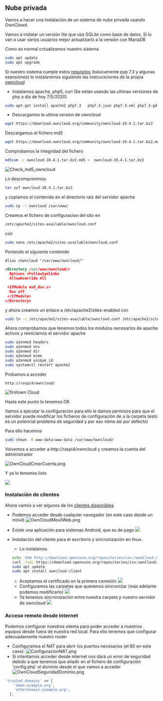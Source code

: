 ## Nube privada 

Vamos a hacer una instalación de un sistema de nube privada usando OwnClowd.

Vamos a instalar un versión lite que usa SQLite como base de datos. Si lo van a usar varios usuarios mejor actualizarlo a la versión con MariaDB

Como es normal cctualizamos nuestro sistema

```sh
sudo apt update
sudo apt upgrade
```

Si nuestro sistema cumple estos [requisitos](https://doc.owncloud.org/server/10.4/admin_manual/installation/manual_installation.html#prerequisites) (básicamente pyp 7.3 y algunas exensiones) lo instalaremos siguiendo las instrucxciones de la propia [owncloud](https://doc.owncloud.org/server/10.4/admin_manual/installation/manual_installation.html#install-the-required-packages)

* Instalamos apache, php5, curl (Se están usando las ultimas versiones de php a día de hoy 7/5/2020)
```sh
sudo apt-get install apache2 php7.3   php7.3-json php7.3-xml php7.3-gd php7.3-sqlite3 curl libcurl4  php7.3-curl php7.3-common php7.3-zip php7.3-xml php7.3-intl php7.3-mbstring 
```
* Descargamos la ultima version de owncloud
```sh
wget https://download.owncloud.org/community/owncloud-10.4.1.tar.bz2
```

Descargamos el fichero md5
```sh
wget https://download.owncloud.org/community/owncloud-10.4.1.tar.bz2.md5
```

Comprobamos la integridad del fichero

```sh
md5sum -c owncloud-10.4.1.tar.bz2.md5 <  owncloud-10.4.1.tar.bz2
```


![Check_md5_owncloud](./images/Check_md5_owncloud.png)


Lo descomprimimos:
```sh
tar xvf owncloud-10.4.1.tar.bz2 
```
y copiamos el contenido en el directorio raiz del servidor apache
```sh
sudo cp -r owncloud /var/www/
```

Creamos el fichero de configuracion del sito en 

```sh
/etc/apache2/sites-available/owncloud.conf
```
con 

```sh
sudo nano /etc/apache2/sites-available/owncloud.conf
```
Poniendo el siguiente contenido

```xml
Alias /owncloud "/var/www/owncloud/"

<Directory /var/www/owncloud/>
  Options +FollowSymlinks
  AllowOverride All

 <IfModule mod_dav.c>
  Dav off
 </IfModule>
</Directory>
```

y ahora creamos un enlace a  /etc/apache2/sites-enabled con 

```sh
sudo ln -s /etc/apache2/sites-available/owncloud.conf /etc/apache2/sites-enabled/owncloud.conf
```

Ahora comprobamos que tenemos todos los módulos  necesarios de apache activos y reiniciamos el servidor apache

```sh
sudo a2enmod headers
sudo a2enmod env
sudo a2enmod dir
sudo a2enmod mime
sudo a2enmod unique_id 
sudo systemctl restart apache2
```

Probamos a acceder
```
http://raspi4/owncloud/
```

![firstown Cloud](./images/firstownCloud.png)

Hasta este punto lo tenemos OK

Vamos a ejecutar la configuración para ello le damos permisos para que el servidor pueda modificar los ficheros de configuración de a la carpeta (esto es un potencial problema de seguridad y por eso viene así por defecto)

Para ello hacemos

```sh
sudo chown -R www-data:www-data /var/www/owncloud/
```

Volvemos a acceder a http://raspi4/owncloud y creamos la cuenta del administrador 


![OwnCloudCrearCuenta.png](./images/OwnCloudCrearCuenta.png)

Y ya lo tenemos listo

![](./images/OnwCloud1st.png)

### Instalación de clientes

Ahora vamos a ver algunos de los [clientes disponibles](https://owncloud.org/download/#install-clients)

* Podemos acceder desde cualquier navegador (en este caso desde un móvil)
![OwnCloudMovilWeb.png](./images/OwnCloudMovilWeb.png)

* Existe una aplicación para sistemas Android, que es de pago
![](./images/OwnCloudAppAndroid.png)

* Instalación del cliente para el escritorio y sincronización en linux. 
  * Lo instalamos
  ```sh
  echo 'deb http://download.opensuse.org/repositories/isv:/ownCloud:/desktop/Ubuntu_18.04/ /' | sudo tee /etc/apt/sources.list.d/isv:ownCloud:desktop.list
  curl -fsSL https://download.opensuse.org/repositories/isv:ownCloud:desktop/Ubuntu_18.04/Release.key | gpg --dearmor | sudo tee /etc/apt/trusted.gpg.d/isv:ownCloud:desktop.gpg > /dev/null
  sudo apt update
  sudo apt install owncloud-client

  ```
  * Aceptamos el certificado en la primera conexión
  ![](./images/OwnClound1stConexion.png)
  * Configuramos las carpetas que queremos sincronizar (más adelante podemos modificarlo)
  ![](./images/OwnCloudSincroPCConf.png)
  * Ya tenemos sincronización entre nuestra carpeta y nuestro servidor de owncloud
  ![](./images/OwnCloudSincroPC.png)


### Acceso remoto desde internet

Podemos configurar nuestros sitema para poder acceder a nuestros equipos desde fuera de nuestra red local. Para ello tenemos que configurar adecuadamente nuestro router

* Configuramos el NAT para abrir los puertos necesarios (el 80 en este caso):
![ConfiguracionNAT.png](./images/ConfiguracionNAT.png)
* Si intentamos acceder desde internet nos dará un error de seguridad debido a que tenemos que añadir en el fichero de configuración 'config.php' el dominio desde el que vamos a acceder
![OwnCloudSeguridadDominio.png](./images/OwnCloudSeguridadDominio.png)
```php
'trusted_domains' => [
	'demo.example.org',
	'otherdomain.example.org',
  ],
```

